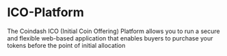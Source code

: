 # ICO-Platform
The Coindash ICO (Initial Coin Offering) Platform allows you to run a secure and flexible web-based application that enables buyers to purchase your tokens before the point of initial allocation
